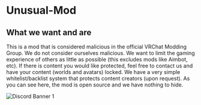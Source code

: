 # Unusual-Mod

## What we want and are
This is a mod that is considered malicious in the official VRChat Modding Group.
We do not consider ourselves malicious. 
We want to limit the gaming experience of others as little as possible (this excludes mods like Aimbot, etc).
If there is content you would like protected, feel free to contact us and have your content (worlds and avatars) locked.
We have a very simple whitelist/backlist system that protects content creators (upon request).
As you can see here, the mod is open source and we have nothing to hide.

![Discord Banner 1](https://discordapp.com/api/guilds/967152468318363689/widget.png?style=banner1)
